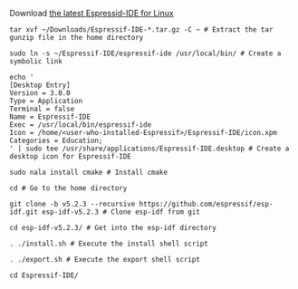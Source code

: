 
Download [the latest Espressid-IDE for Linux](https://dl.espressif.com/dl/idf-eclipse-plugin/ide/Espressif-IDE-linux.gtk.x86_64/latest)

`tar xvf ~/Downloads/Espressif-IDE-*.tar.gz -C ~ # Extract the tar gunzip file in the home directory`

`sudo ln -s ~/Espressif-IDE/espressif-ide /usr/local/bin/ # Create a symbolic link`

```
echo '
[Desktop Entry]
Version = 3.0.0
Type = Application
Terminal = false
Name = Espressif-IDE
Exec = /usr/local/bin/espressif-ide 
Icon = /home/<user-who-installed-Espressif>/Espressif-IDE/icon.xpm
Categories = Education;
' | sudo tee /usr/share/applications/Espressif-IDE.desktop # Create a desktop icon for Espressif-IDE
```

`sudo nala install cmake # Install cmake`

 `cd # Go to the home directory`
 
 `git clone -b v5.2.3 --recursive https://github.com/espressif/esp-idf.git esp-idf-v5.2.3 # Clone esp-idf from git`
 
 `cd esp-idf-v5.2.3/ # Get into the esp-idf directory`
 
 `. ./install.sh # Execute the install shell script`
 
 `. ./export.sh # Execute the export shell script`

`cd Espressif-IDE/`


